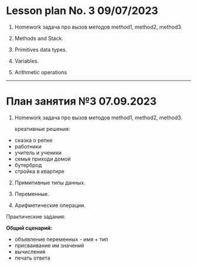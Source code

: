 # Lesson plan No. 3 09/07/2023

1. Homework
задача про вызов методов method1, method2, method3.

2. Methods and Stack. 

3. Primitives data types.

4. Variables.

5. Arithmetic operations

___________________________________________
# План занятия №3 07.09.2023

1. Homework
   задача про вызов методов method1, method2, method3.
    
    креативные решения:
  - сказка о репке
  - работники
  - учитель и ученики 
  - семья приходи домой
  - бутерброд
  - стройка в квартире

2. Примитивные типы данных.

3. Переменные.

4. Арифметические операции.

Практические задания:

**Общий сценарий:**
- объявление переменных - имя + тип
- присваивание им значений
- вычисления
- печать ответа







